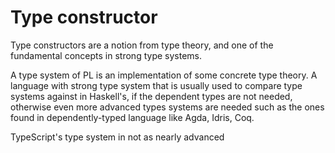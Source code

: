 # Type constructor

Type constructors are a notion from type theory, and one of the fundamental concepts in strong type systems. 

A type system of PL is an implementation of some concrete type theory. A language with strong type system that is usually used to compare type systems against in Haskell's, if the dependent types are not needed, otherwise even more advanced types systems are needed such as the ones found in dependently-typed language like Agda, Idris, Coq.


TypeScript's type system in not as nearly advanced
